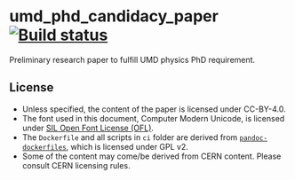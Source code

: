 # umd_phd_candidacy_paper [![Build status](https://travis-ci.com/yipengsun/umd_phd_candidacy_paper.svg?branch=master)](https://travis-ci.com/yipengsun/umd_phd_candidacy_paper)
Preliminary research paper to fulfill UMD physics PhD requirement.

## License
* Unless specified, the content of the paper is licensed under CC-BY-4.0.
* The font used in this document, Computer Modern Unicode, is licensed under
  [SIL Open Font License (OFL)](http://scripts.sil.org/OFL).
* The `Dockerfile` and all scripts in `ci` folder are derived from
  [`pandoc-dockerfiles`](https://github.com/pandoc/dockerfiles), which is licensed under GPL v2.
* Some of the content may come/be derived from CERN content. Please consult
  CERN licensing rules.
